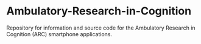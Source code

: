 # Ambulatory-Research-in-Cognition
Repository for information and source code for the Ambulatory Research in Cognition (ARC) smartphone applications.

